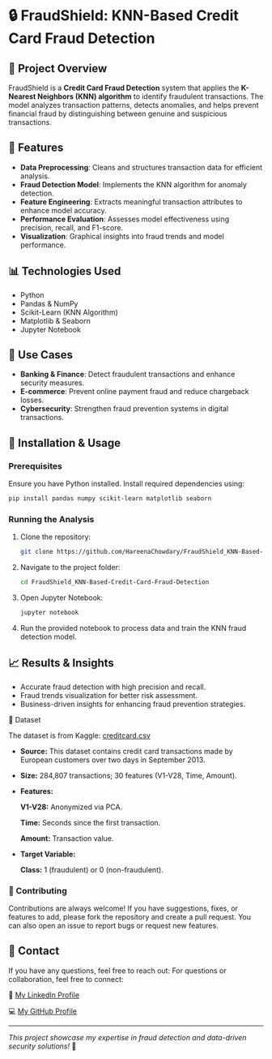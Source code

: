 # 🔒 FraudShield: KNN-Based Credit Card Fraud Detection

## 📌 Project Overview
FraudShield is a **Credit Card Fraud Detection** system that applies the **K-Nearest Neighbors (KNN) algorithm** to identify fraudulent transactions. The model analyzes transaction patterns, detects anomalies, and helps prevent financial fraud by distinguishing between genuine and suspicious transactions.

## 🚀 Features
- **Data Preprocessing**: Cleans and structures transaction data for efficient analysis.
- **Fraud Detection Model**: Implements the KNN algorithm for anomaly detection.
- **Feature Engineering**: Extracts meaningful transaction attributes to enhance model accuracy.
- **Performance Evaluation**: Assesses model effectiveness using precision, recall, and F1-score.
- **Visualization**: Graphical insights into fraud trends and model performance.

## 📊 Technologies Used
- Python
- Pandas & NumPy
- Scikit-Learn (KNN Algorithm)
- Matplotlib & Seaborn
- Jupyter Notebook

## 🎯 Use Cases
- **Banking & Finance**: Detect fraudulent transactions and enhance security measures.
- **E-commerce**: Prevent online payment fraud and reduce chargeback losses.
- **Cybersecurity**: Strengthen fraud prevention systems in digital transactions.

## 🔧 Installation & Usage
### Prerequisites
Ensure you have Python installed. Install required dependencies using:
```bash
pip install pandas numpy scikit-learn matplotlib seaborn
```
### Running the Analysis
1. Clone the repository:
   ```bash
   git clone https://github.com/HareenaChowdary/FraudShield_KNN-Based-Credit-Card-Fraud-Detection.git
   ```
2. Navigate to the project folder:
   ```bash
   cd FraudShield_KNN-Based-Credit-Card-Fraud-Detection
   ```
3. Open Jupyter Notebook:
   ```bash
   jupyter notebook
   ```
4. Run the provided notebook to process data and train the KNN fraud detection model.

## 📈 Results & Insights
- Accurate fraud detection with high precision and recall.
- Fraud trends visualization for better risk assessment.
- Business-driven insights for enhancing fraud prevention strategies.

📂 Dataset

The dataset is from Kaggle:
[creditcard.csv](https://www.kaggle.com/code/maneesha96/fraud-detection-in-transaction-data-using-knn/input)

- **Source:** This dataset contains credit card transactions made by European customers over two days in September 2013.
  
- **Size:** 284,807 transactions; 30 features (V1-V28, Time, Amount).
  
- **Features:**
  
   **V1-V28:** Anonymized via PCA.
  
   **Time:** Seconds since the first transaction.
  
   **Amount:** Transaction value.
  
- **Target Variable:**
  
   **Class:** 1 (fraudulent) or 0 (non-fraudulent).

### 🌱 Contributing
Contributions are always welcome! If you have suggestions, fixes, or features to add, please fork the repository and create a pull request. You can also open an issue to report bugs or request new features.

## 💌 Contact
If you have any questions, feel free to reach out:
For questions or collaboration, feel free to connect:

🔗 [My LinkedIn Profile](https://www.linkedin.com/in/hareena-chowdary-polavaram/) 

💻 [My GitHub Profile](https://github.com/HareenaChowdary)


---
*This project showcase my expertise in fraud detection and data-driven security solutions!* 🚀

